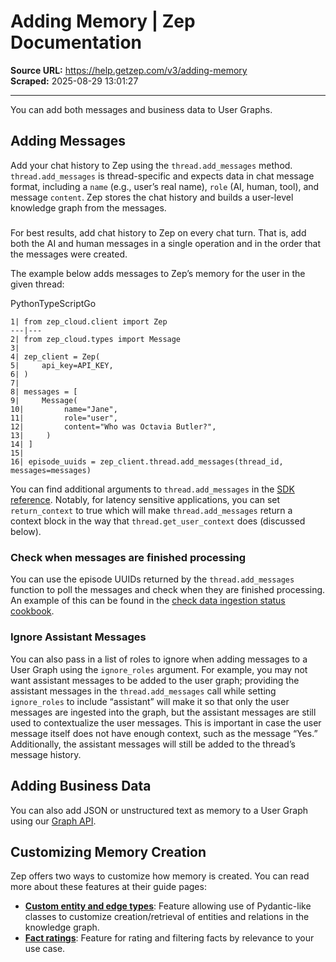 # Adding Memory | Zep Documentation

**Source URL:** https://help.getzep.com/v3/adding-memory  
**Scraped:** 2025-08-29 13:01:27

---

You can add both messages and business data to User Graphs.

## Adding Messages

Add your chat history to Zep using the `thread.add_messages` method. `thread.add_messages` is thread-specific and expects data in chat message format, including a `name` (e.g., user’s real name), `role` (AI, human, tool), and message `content`. Zep stores the chat history and builds a user-level knowledge graph from the messages.

##### 

For best results, add chat history to Zep on every chat turn. That is, add both the AI and human messages in a single operation and in the order that the messages were created.

The example below adds messages to Zep’s memory for the user in the given thread:

PythonTypeScriptGo
    
    
    1| from zep_cloud.client import Zep  
    ---|---  
    2| from zep_cloud.types import Message  
    3|   
    4| zep_client = Zep(  
    5|     api_key=API_KEY,  
    6| )  
    7|   
    8| messages = [  
    9|     Message(  
    10|         name="Jane",  
    11|         role="user",  
    12|         content="Who was Octavia Butler?",  
    13|     )  
    14| ]  
    15|   
    16| episode_uuids = zep_client.thread.add_messages(thread_id, messages=messages)  
  
You can find additional arguments to `thread.add_messages` in the [SDK reference](/v3/sdk-reference/thread/add-messages). Notably, for latency sensitive applications, you can set `return_context` to true which will make `thread.add_messages` return a context block in the way that `thread.get_user_context` does (discussed below).

### Check when messages are finished processing

You can use the episode UUIDs returned by the `thread.add_messages` function to poll the messages and check when they are finished processing. An example of this can be found in the [check data ingestion status cookbook](/v3/cookbook/check-data-ingestion-status).

### Ignore Assistant Messages

You can also pass in a list of roles to ignore when adding messages to a User Graph using the `ignore_roles` argument. For example, you may not want assistant messages to be added to the user graph; providing the assistant messages in the `thread.add_messages` call while setting `ignore_roles` to include “assistant” will make it so that only the user messages are ingested into the graph, but the assistant messages are still used to contextualize the user messages. This is important in case the user message itself does not have enough context, such as the message “Yes.” Additionally, the assistant messages will still be added to the thread’s message history.

## Adding Business Data

You can also add JSON or unstructured text as memory to a User Graph using our [Graph API](/v3/adding-data-to-the-graph).

## Customizing Memory Creation

Zep offers two ways to customize how memory is created. You can read more about these features at their guide pages:

  * [**Custom entity and edge types**](/v3/customizing-graph-structure#custom-entity-and-edge-types): Feature allowing use of Pydantic-like classes to customize creation/retrieval of entities and relations in the knowledge graph.
  * [**Fact ratings**](/v3/facts#rating-facts-for-relevancy): Feature for rating and filtering facts by relevance to your use case.
